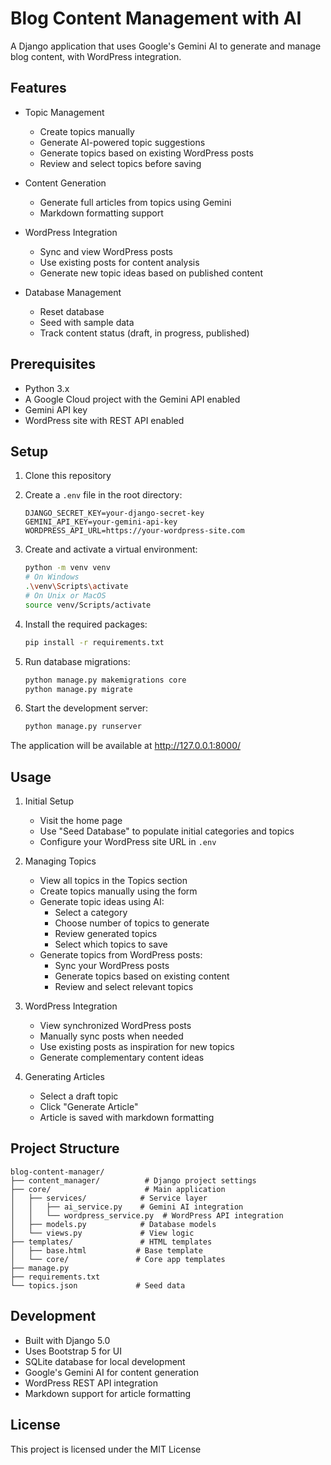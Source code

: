 # Blog Content Management with AI

A Django application that uses Google's Gemini AI to generate and manage blog content, with WordPress integration.

## Features

- Topic Management
  - Create topics manually
  - Generate AI-powered topic suggestions
  - Generate topics based on existing WordPress posts
  - Review and select topics before saving

- Content Generation
  - Generate full articles from topics using Gemini
  - Markdown formatting support

- WordPress Integration
  - Sync and view WordPress posts
  - Use existing posts for content analysis
  - Generate new topic ideas based on published content

- Database Management
  - Reset database
  - Seed with sample data
  - Track content status (draft, in progress, published)

## Prerequisites

- Python 3.x
- A Google Cloud project with the Gemini API enabled
- Gemini API key
- WordPress site with REST API enabled

## Setup

1. Clone this repository

2. Create a `.env` file in the root directory:
   ```
   DJANGO_SECRET_KEY=your-django-secret-key
   GEMINI_API_KEY=your-gemini-api-key
   WORDPRESS_API_URL=https://your-wordpress-site.com
   ```

3. Create and activate a virtual environment:
   ```bash
   python -m venv venv
   # On Windows
   .\venv\Scripts\activate
   # On Unix or MacOS
   source venv/Scripts/activate
   ```

4. Install the required packages:
   ```bash
   pip install -r requirements.txt
   ```

5. Run database migrations:
   ```bash
   python manage.py makemigrations core
   python manage.py migrate
   ```

6. Start the development server:
   ```bash
   python manage.py runserver
   ```

The application will be available at http://127.0.0.1:8000/

## Usage

1. Initial Setup
   - Visit the home page
   - Use "Seed Database" to populate initial categories and topics
   - Configure your WordPress site URL in `.env`

2. Managing Topics
   - View all topics in the Topics section
   - Create topics manually using the form
   - Generate topic ideas using AI:
     - Select a category
     - Choose number of topics to generate
     - Review generated topics
     - Select which topics to save
   - Generate topics from WordPress posts:
     - Sync your WordPress posts
     - Generate topics based on existing content
     - Review and select relevant topics

3. WordPress Integration
   - View synchronized WordPress posts
   - Manually sync posts when needed
   - Use existing posts as inspiration for new topics
   - Generate complementary content ideas

4. Generating Articles
   - Select a draft topic
   - Click "Generate Article"
   - Article is saved with markdown formatting

## Project Structure

```
blog-content-manager/
├── content_manager/          # Django project settings
├── core/                     # Main application
│   ├── services/            # Service layer
│   │   ├── ai_service.py    # Gemini AI integration
│   │   └── wordpress_service.py  # WordPress API integration
│   ├── models.py            # Database models
│   └── views.py             # View logic
├── templates/               # HTML templates
│   ├── base.html           # Base template
│   └── core/               # Core app templates
├── manage.py
├── requirements.txt
└── topics.json             # Seed data
```

## Development

- Built with Django 5.0
- Uses Bootstrap 5 for UI
- SQLite database for local development
- Google's Gemini AI for content generation
- WordPress REST API integration
- Markdown support for article formatting

## License

This project is licensed under the MIT License

